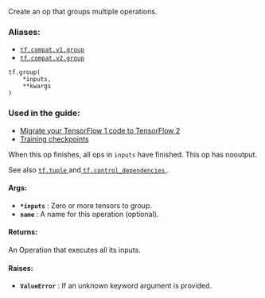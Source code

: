 
Create an op that groups multiple operations.


### Aliases:
- [ `tf.compat.v1.group` ](/api_docs/python/tf/group)
- [ `tf.compat.v2.group` ](/api_docs/python/tf/group)


```
tf.group(
    *inputs,
    **kwargs
)

```



### Used in the guide:
- [Migrate your TensorFlow 1 code to TensorFlow 2](https://tensorflow.google.cn/guide/migrate)
- [Training checkpoints](https://tensorflow.google.cn/guide/checkpoint)

When this op finishes, all ops in  `inputs`  have finished. This op has nooutput.

See also [ `tf.tuple` ](https://tensorflow.google.cn/api_docs/python/tf/tuple) and[ `tf.control_dependencies` ](https://tensorflow.google.cn/api_docs/python/tf/control_dependencies).


#### Args:
- **`*inputs`** : Zero or more tensors to group.
- **`name`** : A name for this operation (optional).


#### Returns:

An Operation that executes all its inputs.


#### Raises:
- **`ValueError`** : If an unknown keyword argument is provided.

